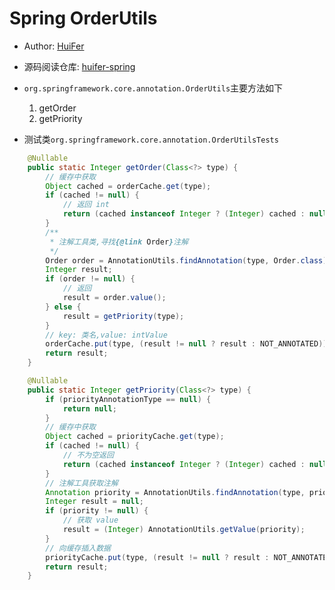 # Spring OrderUtils
- Author: [HuiFer](https://github.com/huifer)
- 源码阅读仓库: [huifer-spring](https://github.com/huifer/spring-framework-read)
- `org.springframework.core.annotation.OrderUtils`主要方法如下
    1. getOrder 
    1. getPriority
    
- 测试类`org.springframework.core.annotation.OrderUtilsTests`

```java
    @Nullable
    public static Integer getOrder(Class<?> type) {
        // 缓存中获取
        Object cached = orderCache.get(type);
        if (cached != null) {
            // 返回 int
            return (cached instanceof Integer ? (Integer) cached : null);
        }
        /**
         * 注解工具类,寻找{@link Order}注解
         */
        Order order = AnnotationUtils.findAnnotation(type, Order.class);
        Integer result;
        if (order != null) {
            // 返回
            result = order.value();
        } else {
            result = getPriority(type);
        }
        // key: 类名,value: intValue
        orderCache.put(type, (result != null ? result : NOT_ANNOTATED));
        return result;
    }

```
    
    
```java
    @Nullable
    public static Integer getPriority(Class<?> type) {
        if (priorityAnnotationType == null) {
            return null;
        }
        // 缓存中获取
        Object cached = priorityCache.get(type);
        if (cached != null) {
            // 不为空返回
            return (cached instanceof Integer ? (Integer) cached : null);
        }
        // 注解工具获取注解
        Annotation priority = AnnotationUtils.findAnnotation(type, priorityAnnotationType);
        Integer result = null;
        if (priority != null) {
            // 获取 value
            result = (Integer) AnnotationUtils.getValue(priority);
        }
        // 向缓存插入数据
        priorityCache.put(type, (result != null ? result : NOT_ANNOTATED));
        return result;
    }

```